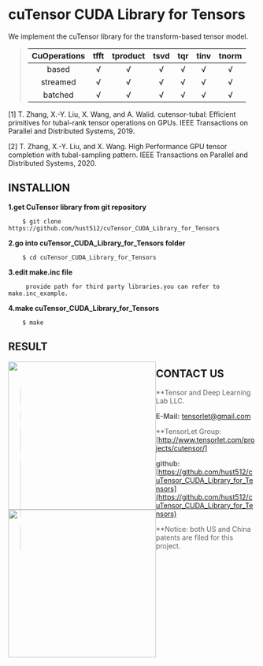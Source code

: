 #                  cuTensor CUDA Library for Tensors

We implement the cuTensor library for the transform-based tensor model.  
>    | CuOperations | tfft | tproduct | tsvd | tqr | tinv | tnorm |
>    | :---: | :---:| :---:| :---: | :---: | :---: | :---: |
>    | based | √ | √ | √ | √ | √ | √ |
>    | streamed | √ | √ | √ | √ |  √ | √ |
>    | batched | √ | √ | √ | √ | √ | √ |

[1] T. Zhang, X.-Y. Liu, X. Wang, and A. Walid. cutensor-tubal: Efficient primitives for tubal-rank tensor operations on GPUs. IEEE Transactions on Parallel and Distributed Systems, 2019.

[2] T. Zhang, X.-Y. Liu, and X. Wang. High Performance GPU tensor completion with tubal-sampling pattern. IEEE Transactions on Parallel and Distributed Systems, 2020.


## INSTALLION

**1.get CuTensor library from git repository**  
```   
    $ git clone https://github.com/hust512/cuTensor_CUDA_Library_for_Tensors
```
**2.go into cuTensor_CUDA_Library_for_Tensors folder**  
```
    $ cd cuTensor_CUDA_Library_for_Tensors
```
**3.edit make.inc file**  
```
     provide path for third party libraries.you can refer to make.inc_example.  
```
**4.make cuTensor_CUDA_Library_for_Tensors**  
```
    $ make
```
## RESULT
<div style="float:left"><img width="300" height="300" src="https://github.com/lihailihai/Tensor_/blob/master/RESULT/tprod13.png"/></div>
<div style="float:left"><img width="300" height="300" src="https://github.com/lihailihai/Tensor_/blob/master/RESULT/tsvd5.png"/></div>

## CONTACT US

> **Tensor and Deep Learning Lab LLC. 

> **E-Mail:** tensorlet@gmail.com  

> **TensorLet Group: [http://www.tensorlet.com/projects/cutensor/] 

> **github:**[https://github.com/hust512/cuTensor_CUDA_Library_for_Tensors](https://github.com/hust512/cuTensor_CUDA_Library_for_Tensors)  

> **Notice: both US and China patents are filed for this project.
